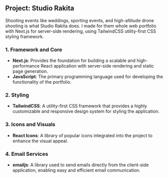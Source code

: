 ## Project: Studio Rakita

Shooting events like weddings, sporting events, and high-altitude drone shooting is what Studio Rakita does. I made for them whole web portfolio with Next.js for server-side rendering, using TailwindCSS utility-first CSS styling framework.

### 1. **Framework and Core**

- **Next.js**: Provides the foundation for building a scalable and high-performance React application with server-side rendering and static page generation.
- **JavaScript**: The primary programming language used for developing the functionality of the portfolio.

### 2. **Styling**

- **TailwindCSS**: A utility-first CSS framework that provides a highly customizable and responsive design system for styling the application.

### 3. **Icons and Visuals**

- **React Icons**: A library of popular icons integrated into the project to enhance the visual appeal.

### 4. **Email Services**

- **emailjs**: A library used to send emails directly from the client-side application, enabling easy and efficient email communication.
